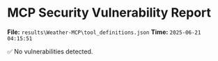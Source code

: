 # MCP Security Vulnerability Report
**File:** `results\Weather-MCP\tool_definitions.json`
**Time:** `2025-06-21 04:15:51`

✅ No vulnerabilities detected.